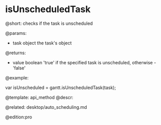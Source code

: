 isUnscheduledTask
=============


@short:
	checks if the task is unscheduled 

@params:

- task			object			the task's object

@returns:
- value	boolean	'true' if the specified task is unscheduled, otherwise - 'false'

@example:

var isUnscheduled = gantt.isUnscheduledTask(task);

@template:	api_method
@descr:

@related:
desktop/auto_scheduling.md

@edition:pro